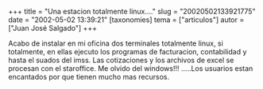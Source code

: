 +++
title = "Una estacion totalmente linux...."
slug = "20020502133921775"
date = "2002-05-02 13:39:21"
[taxonomies]
tema = ["articulos"]
autor = ["Juan José Salgado"]
+++

Acabo de instalar en mi oficina dos terminales totalmente linux, si
totalmente, en ellas ejecuto los programas de facturacion, contabilidad
y hasta el suados del imss. Las cotizaciones y los archivos de excel se
procesan con el staroffice. Me olvido del windows!!! .....Los usuarios
estan encantados por que tienen mucho mas recursos.

